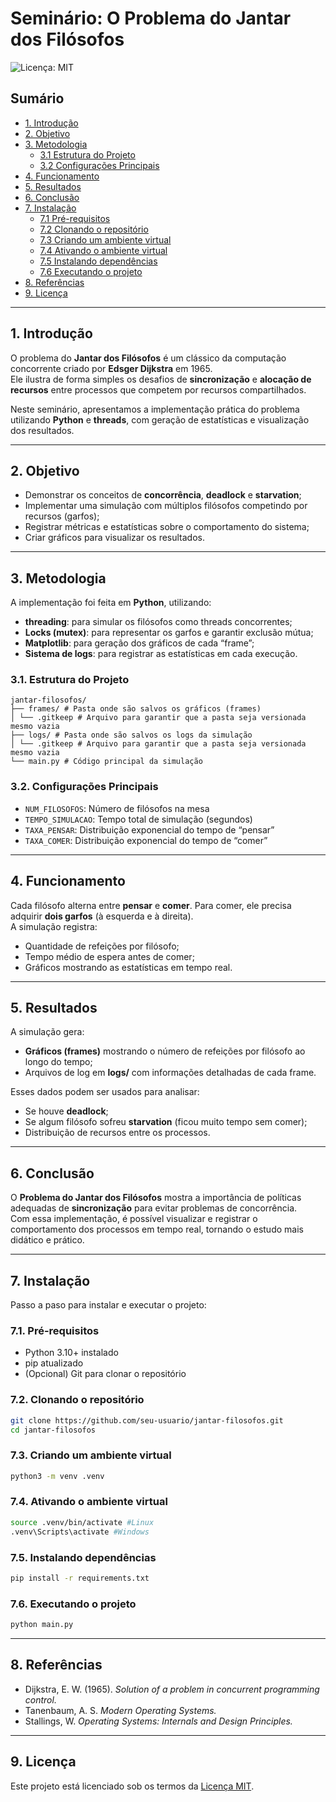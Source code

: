 # Seminário: O Problema do Jantar dos Filósofos

![Licença: MIT](https://img.shields.io/badge/License-MIT-yellow.svg)

## Sumário
- [1. Introdução](#1-introdução)
- [2. Objetivo](#2-objetivo)
- [3. Metodologia](#3-metodologia)
  - [3.1 Estrutura do Projeto](#31-estrutura-do-projeto)
  - [3.2 Configurações Principais](#32-configurações-principais)
- [4. Funcionamento](#4-funcionamento)
- [5. Resultados](#5-resultados)
- [6. Conclusão](#6-conclusão)
- [7. Instalação](#7-instalação)
  - [7.1 Pré-requisitos](#71-pré-requisitos)
  - [7.2 Clonando o repositório](#72-clonando-o-repositório)
  - [7.3 Criando um ambiente virtual](#73-criando-um-ambiente-virtual)
  - [7.4 Ativando o ambiente virtual](#74-ativando-o-ambiente-virtual)
  - [7.5 Instalando dependências](#75-instalando-dependências)
  - [7.6 Executando o projeto](#76-executando-o-projeto)
- [8. Referências](#8-referências)
- [9. Licença](#9-licença)

---

## 1. Introdução
O problema do **Jantar dos Filósofos** é um clássico da computação concorrente criado por **Edsger Dijkstra** em 1965.  
Ele ilustra de forma simples os desafios de **sincronização** e **alocação de recursos** entre processos que competem por recursos compartilhados.

Neste seminário, apresentamos a implementação prática do problema utilizando **Python** e **threads**, com geração de estatísticas e visualização dos resultados.

---

## 2. Objetivo
- Demonstrar os conceitos de **concorrência**, **deadlock** e **starvation**;
- Implementar uma simulação com múltiplos filósofos competindo por recursos (garfos);
- Registrar métricas e estatísticas sobre o comportamento do sistema;
- Criar gráficos para visualizar os resultados.

---

## 3. Metodologia
A implementação foi feita em **Python**, utilizando:
- **threading**: para simular os filósofos como threads concorrentes;
- **Locks (mutex)**: para representar os garfos e garantir exclusão mútua;
- **Matplotlib**: para geração dos gráficos de cada “frame”;
- **Sistema de logs**: para registrar as estatísticas em cada execução.

### 3.1. Estrutura do Projeto
```
jantar-filosofos/
├── frames/ # Pasta onde são salvos os gráficos (frames)
│ └── .gitkeep # Arquivo para garantir que a pasta seja versionada mesmo vazia
├── logs/ # Pasta onde são salvos os logs da simulação
│ └── .gitkeep # Arquivo para garantir que a pasta seja versionada mesmo vazia
└── main.py # Código principal da simulação
```

### 3.2. Configurações Principais
- `NUM_FILOSOFOS`: Número de filósofos na mesa  
- `TEMPO_SIMULACAO`: Tempo total de simulação (segundos)  
- `TAXA_PENSAR`: Distribuição exponencial do tempo de “pensar”  
- `TAXA_COMER`: Distribuição exponencial do tempo de “comer”  

---

## 4. Funcionamento
Cada filósofo alterna entre **pensar** e **comer**. Para comer, ele precisa adquirir **dois garfos** (à esquerda e à direita).  
A simulação registra:
- Quantidade de refeições por filósofo;
- Tempo médio de espera antes de comer;
- Gráficos mostrando as estatísticas em tempo real.

---

## 5. Resultados
A simulação gera:
- **Gráficos (frames)** mostrando o número de refeições por filósofo ao longo do tempo;
- Arquivos de log em **logs/** com informações detalhadas de cada frame.

Esses dados podem ser usados para analisar:
- Se houve **deadlock**;
- Se algum filósofo sofreu **starvation** (ficou muito tempo sem comer);
- Distribuição de recursos entre os processos.

---

## 6. Conclusão
O **Problema do Jantar dos Filósofos** mostra a importância de políticas adequadas de **sincronização** para evitar problemas de concorrência.  
Com essa implementação, é possível visualizar e registrar o comportamento dos processos em tempo real, tornando o estudo mais didático e prático.

---
## 7. Instalação

Passo a paso para instalar e executar o projeto:

### 7.1. Pré-requisitos

- Python 3.10+ instalado
- pip atualizado
- (Opcional) Git para clonar o repositório

### 7.2. Clonando o repositório
```bash
git clone https://github.com/seu-usuario/jantar-filosofos.git
cd jantar-filosofos
```

### 7.3. Criando um ambiente virtual
```bash
python3 -m venv .venv
```

### 7.4. Ativando o ambiente virtual
```bash
source .venv/bin/activate #Linux
.venv\Scripts\activate #Windows
```
### 7.5. Instalando dependências
```bash
pip install -r requirements.txt
```

### 7.6. Executando o projeto
```bash
python main.py
```
---
## 8. Referências

- Dijkstra, E. W. (1965). *Solution of a problem in concurrent programming control.*
- Tanenbaum, A. S. *Modern Operating Systems.*
- Stallings, W. *Operating Systems: Internals and Design Principles.*

---
## 9. Licença
Este projeto está licenciado sob os termos da [Licença MIT](LICENSE).